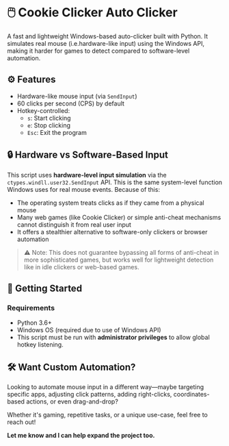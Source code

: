 # 🖱️ Cookie Clicker Auto Clicker

A fast and lightweight Windows-based auto-clicker built with Python. It simulates real mouse (i.e.hardware-like input) using the Windows API,
making it harder for games to detect compared to software-level automation.

## ⚙️ Features

- Hardware-like mouse input (via `SendInput`)
- 60 clicks per second (CPS) by default
- Hotkey-controlled:
  - `s`: Start clicking
  - `e`: Stop clicking
  - `Esc`: Exit the program

## 🔒 Hardware vs Software-Based Input

This script uses **hardware-level input simulation** via the `ctypes.windll.user32.SendInput` API. This is the same system-level function Windows uses for real mouse events. Because of this:

- The operating system treats clicks as if they came from a physical mouse
- Many web games (like Cookie Clicker) or simple anti-cheat mechanisms cannot distinguish it from real user input
- It offers a stealthier alternative to software-only clickers or browser automation

> ⚠️ Note: This does not guarantee bypassing all forms of anti-cheat in more sophisticated games, but works well for lightweight detection like in idle clickers or web-based games.

## 🚀 Getting Started

### Requirements

- Python 3.6+
- Windows OS (required due to use of Windows API)
- This script must be run with **administrator privileges** to allow global hotkey listening.


## 🛠️ Want Custom Automation?

Looking to automate mouse input in a different way—maybe targeting specific apps, adjusting click patterns, adding right-clicks, coordinates-based actions, or even drag-and-drop?

Whether it's gaming, repetitive tasks, or a unique use-case, feel free to reach out!

**Let me know and I can help expand the project too.**
